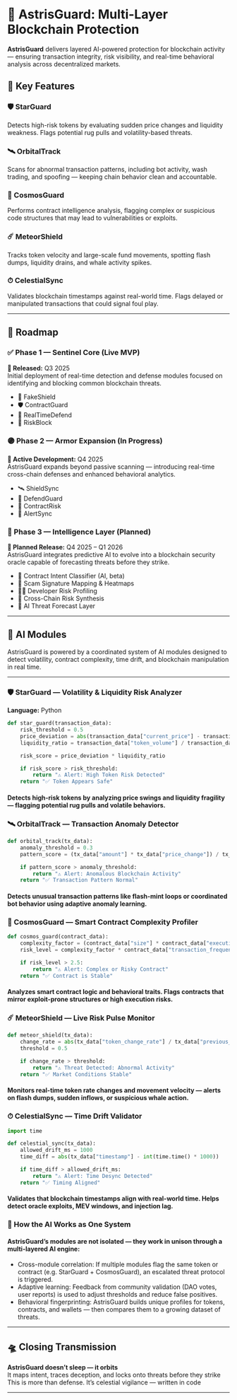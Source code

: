 # 🌠 AstrisGuard: Multi-Layer Blockchain Protection

**AstrisGuard** delivers layered AI-powered protection for blockchain activity — ensuring transaction integrity, risk visibility, and real-time behavioral analysis across decentralized markets.

## 🔑 Key Features

### 🛡 StarGuard  
Detects high-risk tokens by evaluating sudden price changes and liquidity weakness. Flags potential rug pulls and volatility-based threats.

### 🛰 OrbitalTrack  
Scans for abnormal transaction patterns, including bot activity, wash trading, and spoofing — keeping chain behavior clean and accountable.

### 🧠 CosmosGuard  
Performs contract intelligence analysis, flagging complex or suspicious code structures that may lead to vulnerabilities or exploits.

### ☄️ MeteorShield  
Tracks token velocity and large-scale fund movements, spotting flash dumps, liquidity drains, and whale activity spikes.

### ⏱ CelestialSync  
Validates blockchain timestamps against real-world time. Flags delayed or manipulated transactions that could signal foul play.

---
## 🚀 Roadmap

### ✅ Phase 1 — Sentinel Core (Live MVP)  
**📅 Released:** Q3 2025  
Initial deployment of real-time detection and defense modules focused on identifying and blocking common blockchain threats.

- 🧪 FakeShield  
- 🛡️ ContractGuard  
- 🚨 RealTimeDefend  
- 🧱 RiskBlock  

### 🟣 Phase 2 — Armor Expansion (In Progress)  
**📅 Active Development:** Q4 2025  
AstrisGuard expands beyond passive scanning — introducing real-time cross-chain defenses and enhanced behavioral analytics.

- 🛰️ ShieldSync  
- 🧬 DefendGuard  
- 🧠 ContractRisk  
- 🔔 AlertSync  

### 🔴 Phase 3 — Intelligence Layer (Planned)  
**📅 Planned Release:** Q4 2025 – Q1 2026  
AstrisGuard integrates predictive AI to evolve into a blockchain security oracle capable of forecasting threats before they strike.

- 🧭 Contract Intent Classifier (AI, beta)  
- 🧠 Scam Signature Mapping & Heatmaps  
- 🕵️‍♂️ Developer Risk Profiling  
- 🌉 Cross-Chain Risk Synthesis  
- 🔮 AI Threat Forecast Layer  

---
## 🧠 AI Modules

AstrisGuard is powered by a coordinated system of AI modules designed to detect volatility, contract complexity, time drift, and blockchain manipulation in real time.

---

### 🛡 StarGuard — Volatility & Liquidity Risk Analyzer  
**Language:** Python

```python
def star_guard(transaction_data):
    risk_threshold = 0.5
    price_deviation = abs(transaction_data["current_price"] - transaction_data["previous_price"]) / transaction_data["previous_price"]
    liquidity_ratio = transaction_data["token_volume"] / transaction_data["market_liquidity"]

    risk_score = price_deviation * liquidity_ratio

    if risk_score > risk_threshold:
        return "⚠️ Alert: High Token Risk Detected"
    return "✅ Token Appears Safe"
```
#### Detects high-risk tokens by analyzing price swings and liquidity fragility — flagging potential rug pulls and volatile behaviors.

### 🛰 OrbitalTrack — Transaction Anomaly Detector

```python
def orbital_track(tx_data):
    anomaly_threshold = 0.3
    pattern_score = (tx_data["amount"] * tx_data["price_change"]) / tx_data["total_volume"]

    if pattern_score > anomaly_threshold:
        return "⚠️ Alert: Anomalous Blockchain Activity"
    return "✅ Transaction Pattern Normal"
```
#### Detects unusual transaction patterns like flash-mint loops or coordinated bot behavior using adaptive anomaly learning.

### 🧠 CosmosGuard — Smart Contract Complexity Profiler

```python
def cosmos_guard(contract_data):
    complexity_factor = (contract_data["size"] * contract_data["execution_time"]) / 1000
    risk_level = complexity_factor * contract_data["transaction_frequency"]

    if risk_level > 2.5:
        return "⚠️ Alert: Complex or Risky Contract"
    return "✅ Contract is Stable"
```
#### Analyzes smart contract logic and behavioral traits. Flags contracts that mirror exploit-prone structures or high execution risks.

### ☄️ MeteorShield — Live Risk Pulse Monitor

```python
def meteor_shield(tx_data):
    change_rate = abs(tx_data["token_change_rate"] / tx_data["previous_rate"])
    threshold = 0.5

    if change_rate > threshold:
        return "⚠️ Threat Detected: Abnormal Activity"
    return "✅ Market Conditions Stable"
```
#### Monitors real-time token rate changes and movement velocity — alerts on flash dumps, sudden inflows, or suspicious whale action.

### ⏱ CelestialSync — Time Drift Validator

```python
import time

def celestial_sync(tx_data):
    allowed_drift_ms = 1000
    time_diff = abs(tx_data["timestamp"] - int(time.time() * 1000))

    if time_diff > allowed_drift_ms:
        return "⚠️ Alert: Time Desync Detected"
    return "✅ Timing Aligned"
```
#### Validates that blockchain timestamps align with real-world time. Helps detect oracle exploits, MEV windows, and injection lag.

### 🔗 How the AI Works as One System
#### AstrisGuard’s modules are not isolated — they work in unison through a multi-layered AI engine:
- Cross-module correlation: If multiple modules flag the same token or contract (e.g. StarGuard + CosmosGuard), an escalated threat protocol is triggered.
- Adaptive learning: Feedback from community validation (DAO votes, user reports) is used to adjust thresholds and reduce false positives.
- Behavioral fingerprinting: AstrisGuard builds unique profiles for tokens, contracts, and wallets — then compares them to a growing dataset of threats.

---

## 🛸 Closing Transmission

**AstrisGuard doesn’t sleep — it orbits**  
It maps intent, traces deception, and locks onto threats before they strike  
This is more than defense. It’s celestial vigilance — written in code

---
